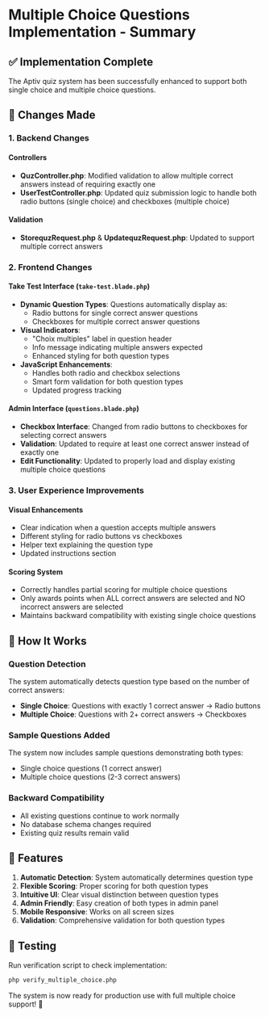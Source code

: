 # Multiple Choice Questions Implementation - Summary

## ✅ Implementation Complete

The Aptiv quiz system has been successfully enhanced to support both single choice and multiple choice questions.

## 🔧 Changes Made

### 1. Backend Changes

#### Controllers
- **QuzController.php**: Modified validation to allow multiple correct answers instead of requiring exactly one
- **UserTestController.php**: Updated quiz submission logic to handle both radio buttons (single choice) and checkboxes (multiple choice)

#### Validation
- **StorequzRequest.php** & **UpdatequzRequest.php**: Updated to support multiple correct answers

### 2. Frontend Changes

#### Take Test Interface (`take-test.blade.php`)
- **Dynamic Question Types**: Questions automatically display as:
  - Radio buttons for single correct answer questions
  - Checkboxes for multiple correct answer questions
- **Visual Indicators**: 
  - "Choix multiples" label in question header
  - Info message indicating multiple answers expected
  - Enhanced styling for both question types
- **JavaScript Enhancements**:
  - Handles both radio and checkbox selections
  - Smart form validation for both question types
  - Updated progress tracking

#### Admin Interface (`questions.blade.php`)
- **Checkbox Interface**: Changed from radio buttons to checkboxes for selecting correct answers
- **Validation**: Updated to require at least one correct answer instead of exactly one
- **Edit Functionality**: Updated to properly load and display existing multiple choice questions

### 3. User Experience Improvements

#### Visual Enhancements
- Clear indication when a question accepts multiple answers
- Different styling for radio buttons vs checkboxes
- Helper text explaining the question type
- Updated instructions section

#### Scoring System
- Correctly handles partial scoring for multiple choice questions
- Only awards points when ALL correct answers are selected and NO incorrect answers are selected
- Maintains backward compatibility with existing single choice questions

## 🎯 How It Works

### Question Detection
The system automatically detects question type based on the number of correct answers:
- **Single Choice**: Questions with exactly 1 correct answer → Radio buttons
- **Multiple Choice**: Questions with 2+ correct answers → Checkboxes

### Sample Questions Added
The system now includes sample questions demonstrating both types:
- Single choice questions (1 correct answer)
- Multiple choice questions (2-3 correct answers)

### Backward Compatibility
- All existing questions continue to work normally
- No database schema changes required
- Existing quiz results remain valid

## 🚀 Features

1. **Automatic Detection**: System automatically determines question type
2. **Flexible Scoring**: Proper scoring for both question types  
3. **Intuitive UI**: Clear visual distinction between question types
4. **Admin Friendly**: Easy creation of both types in admin panel
5. **Mobile Responsive**: Works on all screen sizes
6. **Validation**: Comprehensive validation for both question types

## 📝 Testing

Run verification script to check implementation:
```bash
php verify_multiple_choice.php
```

The system is now ready for production use with full multiple choice support! 🎉
